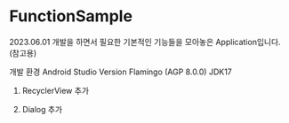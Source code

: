 # FunctionSample

2023.06.01 
개발을 하면서 필요한 기본적인 기능들을 모아놓은 Application입니다.(참고용)

개발 환경
Android Studio Version Flamingo (AGP 8.0.0)
JDK17

1. RecyclerView 추가

2. Dialog 추가
